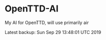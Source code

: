 # OpenTTD-AI
My AI for OpenTTD, will use primarily air

Latest backup: Sun Sep 29 13:48:01 UTC 2019
